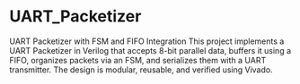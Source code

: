# UART_Packetizer
UART Packetizer with FSM and FIFO Integration  This project implements a UART Packetizer in Verilog that accepts 8-bit parallel data, buffers it using a FIFO, organizes packets via an FSM, and serializes them with a UART transmitter. The design is modular, reusable, and verified using Vivado.
